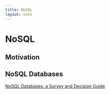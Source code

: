 ```yaml
---
title: NoSQL
layout: note
---
```


# NoSQL

## Motivation

## NoSQL Databases

[NoSQL Databases: a Survey and Decision Guide](https://medium.com/baqend-blog/nosql-databases-a-survey-and-decision-guidance-ea7823a822d#.xquhtofk5)


